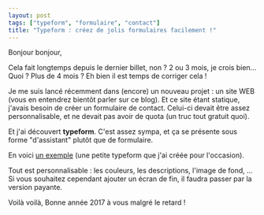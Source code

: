 ```yaml
---
layout: post
tags: ["typeform", "formulaire", "contact"]
title: "Typeform : créez de jolis formulaires facilement !"
---
```


Bonjour bonjour,

Cela fait longtemps depuis le dernier billet, non ? 2 ou 3 mois, je crois bien... Quoi ? Plus de 4 mois ?
Eh bien il est temps de corriger cela !

Je me suis lancé récemment dans (encore) un nouveau projet : un site WEB (vous
en entendrez bientôt parler sur ce blog). Et ce site étant statique, j'avais besoin de créer un formulaire de contact. Celui-ci devait être assez personnalisable, et ne devait pas avoir de quota (un truc tout gratuit quoi).

Et j'ai découvert **typeform**. C'est assez sympa, et ça se présente sous forme "d'assistant" plutôt que de formulaire.

En voici <a class="typeform-share link" href="https://skyost.typeform.com/to/jIh3gu" data-mode="2" target="_blank">un exemple</a> (une petite typeform que j'ai créée pour l'occasion).

Tout est personnalisable : les couleurs, les descriptions, l'image de fond, ... Si vous souhaitez cependant ajouter un écran de fin, il faudra passer par la version payante.

Voilà voilà,
Bonne année 2017 à vous malgré le retard !

<script>(function(){var qs,js,q,s,d=document,gi=d.getElementById,ce=d.createElement,gt=d.getElementsByTagName,id='typef_orm',b='https://s3-eu-west-1.amazonaws.com/share.typeform.com/';if(!gi.call(d,id)){js=ce.call(d,'script');js.id=id;js.src=b+'share.js';q=gt.call(d,'script')[0];q.parentNode.insertBefore(js,q)}})()</script>
